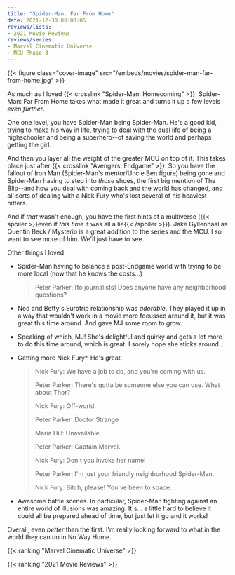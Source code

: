 ```yaml
---
title: "Spider-Man: Far From Home"
date: 2021-12-30 00:00:05
reviews/lists:
- 2021 Movie Reviews
reviews/series:
- Marvel Cinematic Universe
- MCU Phase 3
---
```

{{< figure class="cover-image" src="/embeds/movies/spider-man-far-from-home.jpg" >}}

As much as I loved {{< crosslink "Spider-Man: Homecoming" >}}, Spider-Man: Far From Home takes what made it great and turns it up a few levels *even further*.

One one level, you have Spider-Man being Spider-Man. He's a good kid, trying to make his way in life, trying to deal with the dual life of being a highschooler and being a superhero--of saving the world and perhaps getting the girl.

And then you layer all the weight of the greater MCU on top of it. This takes place just after {{< crosslink "Avengers: Endgame" >}}. So you have the fallout of Iron Man (Spider-Man's mentor/Uncle Ben figure) being gone and Spider-Man having to step into *those* shoes, the first big mention of The Blip--and how you deal with coming back and the world has changed, and all sorts of dealing with a Nick Fury who's lost several of his heaviest hitters.

And if *that* wasn't enough, you have the first hints of a multiverse ({{< spoiler >}}even if *this time* it was all a lie{{< /spoiler >}}). Jake Gyllenhaal as Quentin Beck / Mysterio is a great addition to the series and the MCU. I so want to see more of him. We'll just have to see. 

Other things I loved:

* Spider-Man having to balance a post-Endgame world with trying to be more local (now that he knows the costs...)

    > Peter Parker: [to journalists] Does anyone have any neighborhood questions? 

* Ned and Betty's Eurotrip relationship was *adorable*. They played it up in a way that wouldn't work in a movie more focussed around it, but it was great this time around. And gave MJ some room to grow. 

* Speaking of which, MJ! She's delightful and quirky and gets a lot more to do this time around, which is great. I sorely hope she sticks around...

* Getting more Nick Fury*. He's great. 
    
    > Nick Fury: We have a job to do, and you're coming with us.
    > 
    > Peter Parker: There's gotta be someone else you can use. What about Thor?
    > 
    > Nick Fury: Off-world.
    > 
    > Peter Parker: Doctor Strange
    > 
    > Maria Hill: Unavailable.
    > 
    > Peter Parker: Captain Marvel.
    > 
    > Nick Fury: Don't you invoke her name!
    > 
    > Peter Parker: I'm just your friendly neighborhood Spider-Man.
    > 
    > Nick Fury: Bitch, please! You've been to space.

* Awesome battle scenes. In particular, Spider-Man fighting against an entire world of illusions was amazing. It's... a little hard to believe it could all be prepared ahead of time, but just let it go and it works!

Overall, even *better* than the first. I'm really looking forward to what in the world they can do in No Way Home... 

{{< ranking "Marvel Cinematic Universe" >}}

{{< ranking "2021 Movie Reviews" >}}